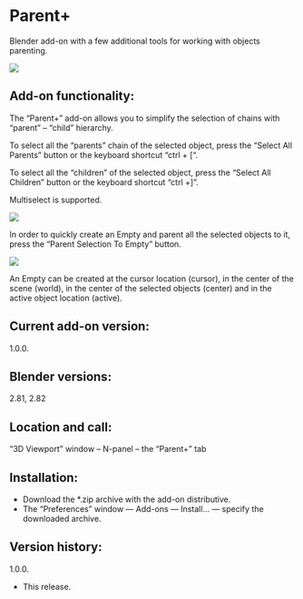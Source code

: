 # Parent+

Blender add-on with a few additional tools for working with objects parenting.
<p><img src="https://b3d.interplanety.org/wp-content/upload_content/2020/02/preview_01_1200x600-400x200.jpg"><p>

Add-on functionality:
-
The “Parent+” add-on allows you to simplify the selection of chains with “parent” – “child” hierarchy.

To select all the “parents” chain of the selected object, press the “Select All Parents” button or the keyboard shortcut “ctrl + [“.

To select all the “children” of the selected object, press the “Select All Children” button or the keyboard shortcut “ctrl +]”.

Multiselect is supported.

<p><img src="https://b3d.interplanety.org/wp-content/upload_content/2020/02/preview_03_1200x600-400x200.jpg"><p>

In order to quickly create an Empty and parent all the selected objects to it, press the “Parent Selection To Empty” button.

<p><img src="https://b3d.interplanety.org/wp-content/upload_content/2020/02/preview_02_1200x600-400x200.jpg"><p>

An Empty can be created at the cursor location (cursor), in the center of the scene (world), in the center of the selected objects (center) and in the active object location (active).

Current add-on version:
-
1.0.0.

Blender versions:
-
2.81, 2.82

Location and call:
-
“3D Viewport” window – N-panel – the “Parent+” tab

Installation:
-
- Download the *.zip archive with the add-on distributive.
- The “Preferences” window — Add-ons — Install… — specify the downloaded archive.

Version history:
-
1.0.0.
- This release.
